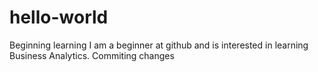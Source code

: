 # hello-world
Beginning learning
I am a beginner at github and is interested in learning Business Analytics.
Commiting changes
